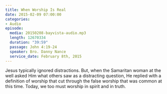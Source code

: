 ```yaml
---
title: When Worship Is Real
date: 2015-02-09 07:00:00
categories:
- Audio
episode:
  media: 20150208-bayvista-audio.mp3
  length: 12670334
  duration: "39:59"
  passage: John 4:19-24
  speaker: Bro. Danny Nance
  service_date: February 8th, 2015
---
```

Jesus typically ignored distractions. But, when the Samaritan woman at the well asked Him what others saw as a distracting question, He replied with a definition of worship that cut through the false worship that was common at this time. Today, we too must worship in spirit and in truth.